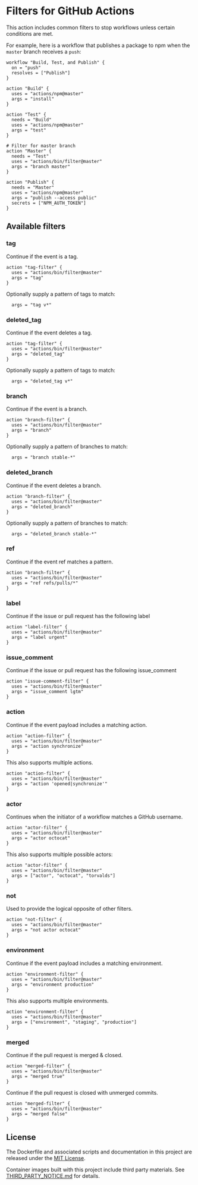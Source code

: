 # Filters for GitHub Actions

This action includes common filters to stop workflows unless certain conditions are met.

For example, here is a workflow that publishes a package to npm when the `master` branch receives a `push`:

```workflow
workflow "Build, Test, and Publish" {
  on = "push"
  resolves = ["Publish"]
}

action "Build" {
  uses = "actions/npm@master"
  args = "install"
}

action "Test" {
  needs = "Build"
  uses = "actions/npm@master"
  args = "test"
}

# Filter for master branch
action "Master" {
  needs = "Test"
  uses = "actions/bin/filter@master"
  args = "branch master"
}

action "Publish" {
  needs = "Master"
  uses = "actions/npm@master"
  args = "publish --access public"
  secrets = ["NPM_AUTH_TOKEN"]
}
```

## Available filters

### tag

Continue if the event is a tag.

```workflow
action "tag-filter" {
  uses = "actions/bin/filter@master"
  args = "tag"
}
```

Optionally supply a pattern of tags to match:

```workflow
  args = "tag v*"
```

### deleted_tag

Continue if the event deletes a tag.

```workflow
action "tag-filter" {
  uses = "actions/bin/filter@master"
  args = "deleted_tag"
}
```

Optionally supply a pattern of tags to match:

```workflow
  args = "deleted_tag v*"
```

### branch

Continue if the event is a branch.

```workflow
action "branch-filter" {
  uses = "actions/bin/filter@master"
  args = "branch"
}
```

Optionally supply a pattern of branches to match:

```workflow
  args = "branch stable-*"
```

### deleted_branch

Continue if the event deletes a branch.

```workflow
action "branch-filter" {
  uses = "actions/bin/filter@master"
  args = "deleted_branch"
}
```

Optionally supply a pattern of branches to match:

```workflow
  args = "deleted_branch stable-*"
```

### ref

Continue if the event ref matches a pattern.

```workflow
action "branch-filter" {
  uses = "actions/bin/filter@master"
  args = "ref refs/pulls/*"
}
```

### label

Continue if the issue or pull request has the following label

```workflow
action "label-filter" {
  uses = "actions/bin/filter@master"
  args = "label urgent"
}
```


### issue_comment

Continue if the issue or pull request has the following issue_comment

```workflow
action "issue-comment-filter" {
  uses = "actions/bin/filter@master"
  args = "issue_comment lgtm"
}
```


### action

Continue if the event payload includes a matching action.

```workflow
action "action-filter" {
  uses = "actions/bin/filter@master"
  args = "action synchronize"
}
```

This also supports multiple actions.

```workflow
action "action-filter" {
  uses = "actions/bin/filter@master"
  args = "action 'opened|synchronize'"
}
```

### actor

Continues when the initiator of a workflow matches a GitHub username.

```workflow
action "actor-filter" {
  uses = "actions/bin/filter@master"
  args = "actor octocat"
}
```

This also supports multiple possible actors:

```workflow
action "actor-filter" {
  uses = "actions/bin/filter@master"
  args = ["actor", "octocat", "torvalds"]
}
```

### not

Used to provide the logical opposite of other filters.

```workflow
action "not-filter" {
  uses = "actions/bin/filter@master"
  args = "not actor octocat"
}
```

### environment

Continue if the event payload includes a matching environment.

```workflow
action "environment-filter" {
  uses = "actions/bin/filter@master"
  args = "environment production"
}
```

This also supports multiple environments.

```workflow
action "environment-filter" {
  uses = "actions/bin/filter@master"
  args = ["environment", "staging", "production"]
}
```
### merged

Continue if the pull request is merged & closed.

```workflow
action "merged-filter" {
  uses = "actions/bin/filter@master"
  args = "merged true"
}
```

Continue if the pull request is closed with unmerged commits.

```workflow
action "merged-filter" {
  uses = "actions/bin/filter@master"
  args = "merged false"
}
```

## License

The Dockerfile and associated scripts and documentation in this project are released under the [MIT License](LICENSE).

Container images built with this project include third party materials. See [THIRD_PARTY_NOTICE.md](THIRD_PARTY_NOTICE.md) for details.
